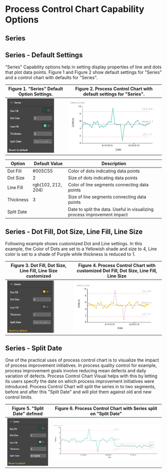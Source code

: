 # Process Control Chart Capability Options

## Series

## Series - Default Settings
"Series" Capability options help in setting display properties of line and dots that plot data points. Figure 1 and Figure 2 show default settings for "Series" and a control chart with defaults for "Series". 


| Figure 1. “Series” Default Option Settings. | Figure 2. Process Control Chart with default settings for "Series". |
|---|---|
| <img src="images/SeriesDefaults.png" alt="Drawing" width="150px">  | <img src="images/SeriesDefaultsSample.png" alt="Drawing" width="500px"> |

|Option|Default Value|Description|
|---|---|---|
|Dot Fill|#005C55|Color of dots indicating data points|
|Dot Size|2|Size of dots indicating data points|
|Line Fill|rgb(102, 212, 204)|Color of line segments connecting data points|
|Thickness|3|Size of line segments connecting data points|
|Split Date||Date to split the data. Useful in visualizing process improvement impact|

## Series - Dot Fill, Dot Size, Line Fill, Line Size
Following example shows customized Dot and Line settings. In this example, the Color of Dots are set to a Yellowish shade and size to 4, Line color is set to a shade of Purple while thickness is reduced to 1. 

| Figure 3. Dot Fill, Dot Size, Line Fill, Line Size customized | Figure 4. Process Control Chart with customized Dot Fill, Dot Size, Line Fill, Line Size |
|---|---|
| <img src="images/SeriesColorAndSize.png" alt="Drawing" width="150px">  | <img src="images/SeriesColorAndSizeSample.png" alt="Drawing" width="500px"> |

## Series - Split Date
One of the practical uses of process control chart is to visualize the impact of process improvement initiatives. In process quality control for example, process improvement goals involve reducing mean defects and daily variation of defects. Process Control Chart Visual helps with this by letting its users specify the date on which process improvement initiatives were introduced. Process Control Chart will split the series in to two segments, before and after this "Split Date" and will plot them against old and new control limits.

| Figure 5. "Split Date" defined | Figure 6. Process Control Chart with Series split on "Split Date" |
|---|---|
| <img src="images/SeriesSplitDate.png" alt="Drawing" width="150px">  | <img src="images/SeriesSplitDateSample.png" alt="Drawing" width="600px"> |
